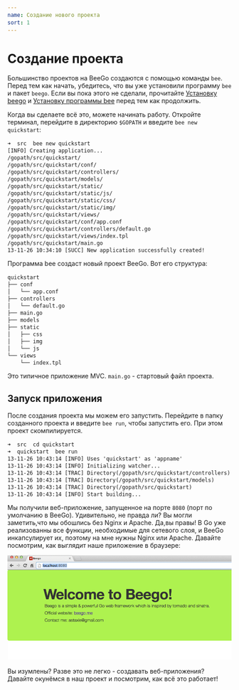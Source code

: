 ```yaml
---
name: Создание нового проекта
sort: 1
---
```


# Создание проекта

Большинство проектов на BeeGo создаются с помощью команды `bee`. Перед тем как начать, убедитесь, что вы уже установили программу `bee` и пакет `beego`. Если вы пока этого не сделали, прочитайте [Установку beego](../install) и [Установку программы bee](../install/bee.md) перед тем как продолжить.

Когда вы сделаете всё это, можете начинать работу. Откройте терминал, перейдите в директорию `$GOPATH` и введите  `bee new quickstart`:

	➜  src  bee new quickstart
	[INFO] Creating application...
	/gopath/src/quickstart/
	/gopath/src/quickstart/conf/
	/gopath/src/quickstart/controllers/
	/gopath/src/quickstart/models/
	/gopath/src/quickstart/static/
	/gopath/src/quickstart/static/js/
	/gopath/src/quickstart/static/css/
	/gopath/src/quickstart/static/img/
	/gopath/src/quickstart/views/
	/gopath/src/quickstart/conf/app.conf
	/gopath/src/quickstart/controllers/default.go
	/gopath/src/quickstart/views/index.tpl
	/gopath/src/quickstart/main.go
	13-11-26 10:34:10 [SUCC] New application successfully created!
	
Программа bee создаст новый проект BeeGo. Вот его структура:

	quickstart
	├── conf
	│   └── app.conf
	├── controllers
	│   └── default.go
	├── main.go
	├── models
	├── static
	│   ├── css
	│   ├── img
	│   └── js
	└── views
	    └── index.tpl	

Это типичное приложение MVC. `main.go` - стартовый файл проекта.

## Запуск приложения

После создания проекта мы можем его запустить. Перейдите в папку созданного проекта и введите `bee run`, чтобы запустить его. При этом проект скомпилируется.

	➜  src  cd quickstart
	➜  quickstart  bee run
	13-11-26 10:43:14 [INFO] Uses 'quickstart' as 'appname'
	13-11-26 10:43:14 [INFO] Initializing watcher...
	13-11-26 10:43:14 [TRAC] Directory(/gopath/src/quickstart/controllers)
	13-11-26 10:43:14 [TRAC] Directory(/gopath/src/quickstart/models)
	13-11-26 10:43:14 [TRAC] Directory(/gopath/src/quickstart)
	13-11-26 10:43:14 [INFO] Start building...

Мы получили веб-приложение, запущенное на порте `8080` (порт по умолчанию в BeeGo). Удивительно, не правда ли? Вы могли заметить,что мы обошлись без Nginx и Apache. Да,вы правы! В Go уже реализованны все функции, необходимые для сетевого слоя, и BeeGo инкапсулирует их, поэтому на мне нужны Nginx или Apache. Давайте посмотрим, как выглядит наше приложение в браузере:

![](../images/beerun.png)

Вы изумлены? Разве это не легко - создавать веб-приложения? Давайте окунёмся в наш проект и посмотрим, как всё это работает!
